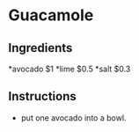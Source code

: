 # Guacamole
## Ingredients
*avocado  $1
*lime     $0.5
*salt     $0.3
## Instructions
* put one avocado into a bowl.
